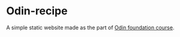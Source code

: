 # Odin-recipe

A simple static website made as the part of [Odin foundation course](https://www.theodinproject.com/lessons/foundations-recipes).
